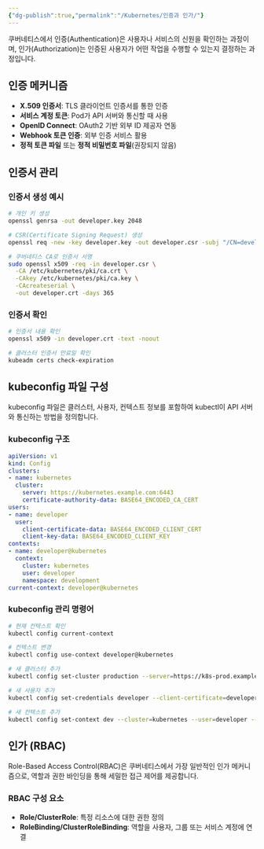 ```yaml
---
{"dg-publish":true,"permalink":"/Kubernetes/인증과 인가/"}
---
```



쿠버네티스에서 인증(Authentication)은 사용자나 서비스의 신원을 확인하는 과정이며, 인가(Authorization)는 인증된 사용자가 어떤 작업을 수행할 수 있는지 결정하는 과정입니다.

## 인증 메커니즘

- **X.509 인증서**: TLS 클라이언트 인증서를 통한 인증
- **서비스 계정 토큰**: Pod가 API 서버와 통신할 때 사용
- **OpenID Connect**: OAuth2 기반 외부 ID 제공자 연동
- **Webhook 토큰 인증**: 외부 인증 서비스 활용
- **정적 토큰 파일** 또는 **정적 비밀번호 파일**(권장되지 않음)

## 인증서 관리

### 인증서 생성 예시

```bash
# 개인 키 생성
openssl genrsa -out developer.key 2048

# CSR(Certificate Signing Request) 생성
openssl req -new -key developer.key -out developer.csr -subj "/CN=developer/O=development"

# 쿠버네티스 CA로 인증서 서명
sudo openssl x509 -req -in developer.csr \
  -CA /etc/kubernetes/pki/ca.crt \
  -CAkey /etc/kubernetes/pki/ca.key \
  -CAcreateserial \
  -out developer.crt -days 365
```

### 인증서 확인

```bash
# 인증서 내용 확인
openssl x509 -in developer.crt -text -noout

# 클러스터 인증서 만료일 확인
kubeadm certs check-expiration
```

## kubeconfig 파일 구성

kubeconfig 파일은 클러스터, 사용자, 컨텍스트 정보를 포함하여 kubectl이 API 서버와 통신하는 방법을 정의합니다.

### kubeconfig 구조

```yaml
apiVersion: v1
kind: Config
clusters:
- name: kubernetes
  cluster:
    server: https://kubernetes.example.com:6443
    certificate-authority-data: BASE64_ENCODED_CA_CERT
users:
- name: developer
  user:
    client-certificate-data: BASE64_ENCODED_CLIENT_CERT
    client-key-data: BASE64_ENCODED_CLIENT_KEY
contexts:
- name: developer@kubernetes
  context:
    cluster: kubernetes
    user: developer
    namespace: development
current-context: developer@kubernetes
```

### kubeconfig 관리 명령어

```bash
# 현재 컨텍스트 확인
kubectl config current-context

# 컨텍스트 변경
kubectl config use-context developer@kubernetes

# 새 클러스터 추가
kubectl config set-cluster production --server=https://k8s-prod.example.com:6443

# 새 사용자 추가
kubectl config set-credentials developer --client-certificate=developer.crt --client-key=developer.key

# 새 컨텍스트 추가
kubectl config set-context dev --cluster=kubernetes --user=developer --namespace=development
```

## 인가 (RBAC)

Role-Based Access Control(RBAC)은 쿠버네티스에서 가장 일반적인 인가 메커니즘으로, 역할과 권한 바인딩을 통해 세밀한 접근 제어를 제공합니다.

### RBAC 구성 요소

- **Role/ClusterRole**: 특정 리소스에 대한 권한 정의
- **RoleBinding/ClusterRoleBinding**: 역할을 사용자, 그룹 또는 서비스 계정에 연결